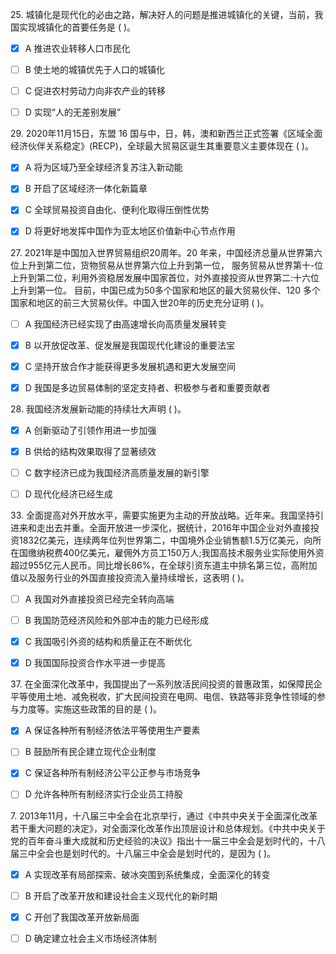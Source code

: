 25\. 城镇化是现代化的必由之路，解决好人的问题是推进城镇化的关键，当前，我国实现城镇化的首要任务是 ( )。

- [x] A 推进农业转移人口市民化

- [ ] B 使土地的城镇优先于人口的城镇化

- [ ] C 促进农村劳动力向非农产业的转移

- [ ] D 实现“人的无差别发展”

29\. 2020年11月15日，东盟 16 国与中，日，韩，澳和新西兰正式签署《区域全面经济伙伴关系稳定》(RECP)，全球最大贸易区诞生其重要意义主要体现在 ( )。

- [x] A 将为区域乃至全球经济复苏注入新动能

- [x] B 开启了区域经济一体化新篇章

- [x] C 全球贸易投资自由化、便利化取得压倒性优势

- [x] D 将更好地发挥中国作为亚太地区价值新中心节点作用

27\. 2021年是中国加入世界贸易组织20周年。20 年来，中国经济总量从世界第六位上升到第二位，货物贸易从世界第六位上升到第一位， 服务贸易从世界第十-位上升到第二位，利用外资稳居发展中国家首位，对外直接投资从世界第二:十六位 上升到第一位。 目前，中国已成为50多个国家和地区的最大贸易伙伴、120 多个国家和地区的前三大贸易伙伴。中国入世20年的历史充分证明 ( )。

- [ ] A 我国经济已经实现了由高速增长向高质量发展转变

- [x] B 以开放促改革、促发展是我国现代化建设的重要法宝

- [x] C 坚持开放合作才能获得更多发展机遇和更大发展空间

- [x] D 我国是多边贸易体制的坚定支持者、积极参与者和重要贡献者

28\. 我国经济发展新动能的持续壮大声明 ( )。

- [x] A 创新驱动了引领作用进一步加强

- [x] B 供给的结构效果取得了显著绩效

- [ ] C 数字经济已成为我国经济高质量发展的新引擎

- [ ] D 现代化经济已经生成

33\. 全面提高对外开放水平，需要实施更为主动的开放战略。近年来。我国坚持引进来和走出去并重。全面开放进一步深化，据统计，2016年中国企业对外直接投资1832亿美元，连续两年位列世界第二，中国境外企业销售额1\.5万亿美元，向所在国缴纳税费400亿美元，雇佣外方员工150万人;我国高技术服务业实际使用外资超过955亿元人民币。同比增长86%，在全球引资东道主中排名第三位，高附加值以及服务行业的外国直接投资流入量持续增长，这表明 ( )。

- [ ] A 我国对外直接投资已经完全转向高端

- [ ] B 我国防范经济风险和外部冲击的能力已经形成

- [x] C 我国吸引外资的结构和质量正在不断优化

- [x] D 我国国际投资合作水平进一步提高

37\. 在全面深化改革中，我国提出了一系列放活民间投资的普惠政策，如保障民企平等使用土地、减免税收，扩大民间投资在电网、电信、铁路等非竞争性领域的参与力度等。实施这些政策的目的是 ( )。

- [x] A 保证各种所有制经济依法平等使用生产要素

- [ ] B 鼓励所有民企建立现代企业制度

- [x] C 保证各种所有制经济公平公正参与市场竞争

- [ ] D 允许各种所有制经济实行企业员工持股

7\. 2013年11月，十八届三中全会在北京举行，通过《中共中央关于全面深化改革若干重大问题的决定》，对全面深化改革作出顶层设计和总体规划。《中共中央关于党的百年奋斗重大成就和历史经验的决议》指出十一届三中全会是划时代的，十八届三中全会也是划时代的。十八届三中全会是划时代的，是因为 ( )。

- [x] A 实现改革有局部探索、破冰突围到系统集成，全面深化的转变

- [ ] B 开启了改革开放和建设社会主义现代化的新时期

- [x] C 开创了我国改革开放新局面

- [ ] D 确定建立社会主义市场经济体制
